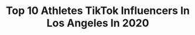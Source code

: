---
title: Top 10 Athletes TikTok Influencers In Los Angeles In 2020
description: >-
  Find top athletes TikTok influencers in Los Angeles in 2020. Most popular hashtags: #losangeles #athlete #golf #finalsathome.
platform: TikTok
profiles:
  - username: "lunathenoodle"
    fullname: >-
      Luna 🥨
    location: "United States"
    followers: 33327
    engagement: 407
    commentsToLikes: 0.050875
    id: ck9jw7bjgv8tm0j78dy6grupv
    verified: false
    hashtags: "#onecommunity, #goingpro, #train, #baldgirl"
  - username: "pjfperformance"
    fullname: >-
      pjfperformance
    location: "United States"
    followers: 52817
    engagement: 1146
    commentsToLikes: 0.010954
    id: ck978h5ne80on0j78afqgw6l9
    verified: false
    hashtags: "#highschool, #footwork, #jumping, #lebron"
  - username: "zyrken"
    fullname: >-
      zyrken
    location: "United States"
    followers: 39048
    engagement: 584
    commentsToLikes: 0.022243
    id: ck7zoheqck2lb0j78bb9c4alp
    verified: true
    hashtags: "#dtla, #balance, #hungry, #fast"
  - username: "pjballa"
    fullname: >-
      pjb customs
    location: "United States"
    followers: 13868
    engagement: 549
    commentsToLikes: 0.020134
    id: ck8s75a9snp2o0j7813lqspik
    verified: false
    hashtags: "#bucket, #nbamoments, #tictokartist, #coolranchdance"
  - username: "rivalsdotcom"
    fullname: >-
      Rivals
    location: "United States"
    followers: 13097
    engagement: 719
    commentsToLikes: 0.006667
    id: ck8vuqxvkjooy0j78bdhpr7w6
    verified: false
    hashtags: "#morph, #pregame, #floridagators, #tiktokfootball"
  - username: "nick_knows"
    fullname: >-
      Nick
    location: "United States"
    followers: 58661
    engagement: 1541
    commentsToLikes: 0.048266
    id: ckai8vait5u1h0i78vv47bqv4
    verified: false
    hashtags: "#superbowl, #hulkhogan, #goat, #dinoday"
  - username: "lifepurposecheerleader"
    fullname: >-
      Amber  Valdez
    location: "United States"
    followers: 3477
    engagement: 689
    commentsToLikes: 0.092227
    id: ck8oydy1z6s470j78ao5r9b4f
    verified: false
    hashtags: "#lightworker, #kidsgotjokes, #californiagirls, #animals"
  - username: "mattpare"
    fullname: >-
      Matt Paré
    location: "United States"
    followers: 37707
    engagement: 1214
    commentsToLikes: 0.031049
    id: ck96326a8syma0j78t8tbhaam
    verified: true
    hashtags: "#celebritylookalike, #lookalike, #neverfitin, #perfectloop"
  - username: "tylerpersichini"
    fullname: >-
      TIGER
    location: "United States"
    followers: 5336
    engagement: 770
    commentsToLikes: 0.055869
    id: ck9k2mnyakwh10j78lxui3kcy
    verified: false
    hashtags: "#anklebreaker, #soundon, #crush, #cars"
  - username: "domitrick"
    fullname: >-
      Dom Lewis
    location: "United States"
    followers: 548418
    engagement: 1559
    commentsToLikes: 0.008100
    id: ck80ot1cyjtkt0j78q4ex7sko
    verified: false
    hashtags: "#competition, #healthheroes, #thatonefriend, #lake"
---